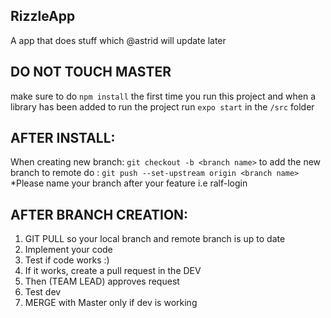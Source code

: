 ## RizzleApp
A app that does stuff which @astrid will update later

## DO NOT TOUCH MASTER
make sure to do ``npm install`` the first time you run this project and when a library has been added
to run the project run ``expo start`` in the ``/src`` folder 

## AFTER INSTALL:
When creating new branch: ``git checkout -b <branch name>``
to add the new branch to remote do : ``git push --set-upstream origin <branch name>``
*Please name your branch after your feature i.e ralf-login

## AFTER BRANCH CREATION: 
1. GIT PULL so your local branch and remote branch is up to date <br/> 
2. Implement your code<br/>
3. Test if code works :)<br/>
4. If it works, create a pull request in the DEV<br/>
5. Then (TEAM LEAD) approves request <br/>
6. Test dev<br/>
7. MERGE with Master only if dev is working<br/>




